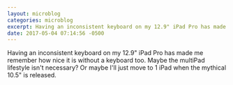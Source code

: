 ```yaml
---
layout: microblog
categories: microblog
excerpt: Having an inconsistent keyboard on my 12.9" iPad Pro has made me remember how nice it is without a keyboard too. Maybe the multiPad lifestyle isn't necessary? Or maybe I'll just move to 1 iPad when the mythical 10.5" is released.
date: 2017-05-04 07:14:56 -0500
---
```


Having an inconsistent keyboard on my 12.9" iPad Pro has made me remember how nice it is without a keyboard too. Maybe the multiPad lifestyle isn't necessary? Or maybe I'll just move to 1 iPad when the mythical 10.5" is released.